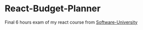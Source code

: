 # React-Budget-Planner
Final 6 hours exam of my react course from [Software-University](https://softuni.bg/)
